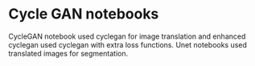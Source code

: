 # Cycle GAN notebooks
CycleGAN notebook used cyclegan for image translation and enhanced cyclegan used cyclegan with extra loss functions. Unet notebooks used translated images for segmentation.